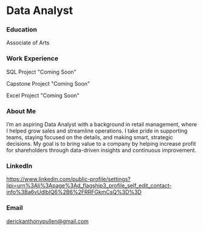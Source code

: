 # Data Analyst

### Education
Associate of Arts

### Work Experience
SQL Project "Coming Soon"

Capstone Project "Coming Soon"

Excel Project "Coming Soon"


### About Me
I’m an aspiring Data Analyst with a background in retail management, where I helped grow sales and streamline operations. I take pride in supporting teams, staying focused on the details, and making smart, strategic decisions. My goal is to bring value to a company by helping increase profit for shareholders through data-driven insights and continuous improvement.

### LinkedIn
https://www.linkedin.com/public-profile/settings?lipi=urn%3Ali%3Apage%3Ad_flagship3_profile_self_edit_contact-info%3Ba6vUdlbIQ6%2B6%2FRRFGkmCsQ%3D%3D

### Email
derickanthonypullen@gmail.com
